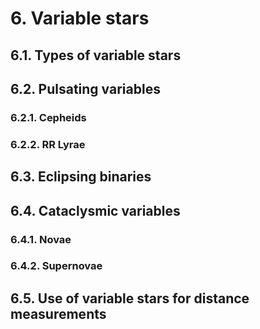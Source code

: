 # 6. Variable stars

## 6.1. Types of variable stars
## 6.2. Pulsating variables
### 6.2.1. Cepheids
### 6.2.2. RR Lyrae

## 6.3. Eclipsing binaries
## 6.4. Cataclysmic variables
### 6.4.1. Novae
### 6.4.2. Supernovae

## 6.5. Use of variable stars for distance measurements